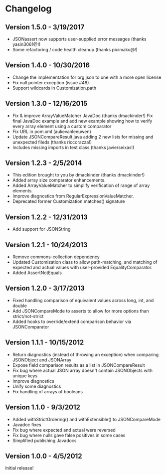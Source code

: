 Changelog
=========

Version 1.5.0 - 3/19/2017
-------------------------
 - JSONassert now supports user-supplied error messages (thanks yasin3061@!)
 - Some refactoring / code health cleanup (thanks picimako@!)

Version 1.4.0 - 10/30/2016
--------------------------
 - Change the implementation for org.json to one with a more open license
 - Fix null pointer exception (issue #48)
 - Support wildcards in Customization.path

Version 1.3.0 - 12/16/2015
--------------------------
 - Fix & improve ArrayValueMatcher JavaDoc (thanks dmackinder!)
     Fix final JavaDoc example and add new example showing how to verify
     every array element using a custom comparator
 - Fix URL in pom.xml (aukevanleeuwen)
 - Update JSONCompareResult.java adding 2 new lists for missing and unexpected fileds (thanks riccorazza!)
 - Includes missing imports in test class (thanks javierseixas!)

Version 1.2.3 - 2/5/2014
------------------------
 - This edition brought to you by dmackinder (thanks dmackinder!)
 - Added array size comparator enhancements.
 - Added ArrayValueMatcher to simplify verification of range of array elements.
 - Improve diagnostics from RegularExpressionValueMatcher.
 - Deprecated former Customization.matches() signature

Version 1.2.2 - 12/31/2013
--------------------------
 - Add support for JSONString

Version 1.2.1 - 10/24/2013
--------------------------
 - Remove commons-collection dependency
 - Updated Customization class to allow path-matching, and matching of expected and actual values with user-provided EqualityComparator.
 - Added AssertNotEquals

Version 1.2.0 - 3/17/2013
-------------------------
 - Fixed handling comparison of equivalent values across long, int, and double
 - Add JSONCompareMode to asserts to allow for more options than strict/not-strict
 - Added hooks to override/extend comparison behavior via JSONComparator

Version 1.1.1 - 10/15/2012
--------------------------
 - Return diagnostics (instead of throwing an exception) when comparing JSONObject and JSONArray
 - Expose field comparison results as a list in JSONCompareResult
 - Fix bug where actual JSON array doesn't contain JSONObjects with unique keys
 - Improve diagnostics
 - Unify some diagnostics
 - Fix handling of arrays of booleans

Version 1.1.0 - 9/3/2012
------------------------
 - Added withStrictOrdering() and withExtensible() to JSONCompareMode
 - Javadoc fixes
 - Fix bug where expected and actual were reversed
 - Fix bug where nulls gave false positives in some cases
 - Simplified publishing Javadocs

Version 1.0.0 - 4/5/2012
------------------------
Initial release!

